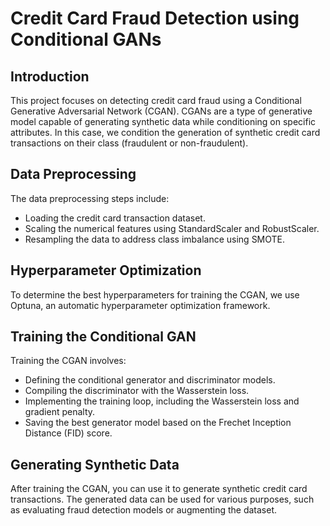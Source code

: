 # Credit Card Fraud Detection using Conditional GANs

## Introduction

This project focuses on detecting credit card fraud using a Conditional Generative Adversarial Network (CGAN). CGANs are a type of generative model capable of generating synthetic data while conditioning on specific attributes. In this case, we condition the generation of synthetic credit card transactions on their class (fraudulent or non-fraudulent).

## Data Preprocessing

The data preprocessing steps include:

- Loading the credit card transaction dataset.
- Scaling the numerical features using StandardScaler and RobustScaler.
- Resampling the data to address class imbalance using SMOTE.
  
## Hyperparameter Optimization

To determine the best hyperparameters for training the CGAN, we use Optuna, an automatic hyperparameter optimization framework.

## Training the Conditional GAN

Training the CGAN involves:

- Defining the conditional generator and discriminator models.
- Compiling the discriminator with the Wasserstein loss.
- Implementing the training loop, including the Wasserstein loss and gradient penalty.
- Saving the best generator model based on the Frechet Inception Distance (FID) score.

## Generating Synthetic Data

After training the CGAN, you can use it to generate synthetic credit card transactions. The generated data can be used for various purposes, such as evaluating fraud detection models or augmenting the dataset.